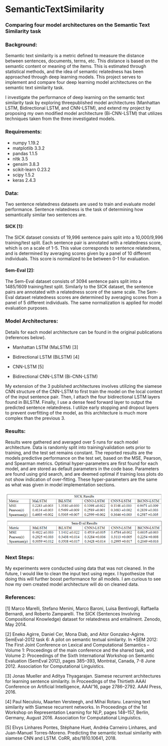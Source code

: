# SemanticTextSimilarity
### Comparing four model architectures on the Semantic Text Similarity task

### Background:
Semantic text similarity is a metric defined to measure the distance between sentences, documents, terms, etc. This distance is based on the semantic content or meaning of the items. This is estimated through statistical methods, and the idea of semantic relatedness has been approached through deep learning models. This project serves to implement and compare four deep learning model architectures on the semantic text similarity task.

I investigate the performance of deep learning on the semantic text similarity task by exploring threepublished model architectures (Manhattan LSTM, Bidirectional LSTM, and CNN-LSTM), and extend my project by proposing my own modified model architecture (Bi-CNN-LSTM) that utilizes techniques taken from the three investigated models.

### Requirements:
* numpy 1.19.2
* matplotlib 3.3.2
* pandas 1.1.5
* nltk 3.5
* gensim 3.8.3
* scikit-learn 0.23.2
* scipy 1.5.2
* keras 2.4.3

### Data:
Two sentence relatedness datasets are used to train and evaluate model performance. Sentence relatedness is the task of determining how semantically similar two sentences are. 

#### SICK [1]:
The SICK dataset consists of 19,996 sentence pairs split into a 10,000/9,996 training/test split. Each sentence pair is annotated with a relatedness score, which is on a scale of 1-5. This value corresponds to sentence relatedness, and is determined by averaging scores given by a panel of 10 different individuals. This score is normalized to be between 0-1 for evaluation.

#### Sem-Eval [2]:
The Sem-Eval dataset consists of 3094 sentence pairs split into a 1485/1609 training/test split. Similarly to the SICK dataset, the sentence pairs are annotated with a relatedness score of the same scale. The Sem-Eval dataset relatedness scores are determined by averaging scores from a panel of 5 different individuals. The same normalization is applied for model evaluation purposes.

### Model Architectures:
Details for each model architecture can be found in the original publications (references below).

* Manhattan LSTM (MaLSTM) [3]
* Bidirectional LSTM (BiLSTM) [4]
* CNN-LSTM [5]

* Bidirectional CNN-LSTM (Bi-CNN-LSTM)

My extension of the 3 published architectures involves utilizing the siamese CNN structure of the CNN-LSTM to first train the model on the local context of the input sentence pair. Then, I attach the four bidirectional LSTM layers found in BiLSTM. Finally, I use a dense feed forward layer to output the predicted sentence relatedness. I utilize early stopping and dropout layers to prevent overfitting of the model, as this architecture is much more complex than the previous 3.

### Results:
Results were gathered and averaged over 5 runs for each model architecture. Data is randomly split into  training/validation sets prior to training, and the test set remains constant. The reported results are the models predictive performance on the test set, based on the MSE, Pearson, and Spearman metrics. Optimal hyper-parameters are first found for each model, and are stored as default parameters in the code base. Parameters are found using grid search, and are deemed optimal if training loss plots do not show indication of over-fitting. These hyper-parameters are the same as what was given in model implementation sections.

![Results](/results.PNG)

### Next Steps:
My experiments were conducted using data that was not cleaned. In the future, I would like to clean the input text using regex. I hypothesize that doing this will further boost performance for all models. I am curious to see how my own created model architecture will do on cleaned data.

### References:
[1] Marco Marelli, Stefano Menini, Marco Baroni, Luisa Bentivogli, Raffaella Bernardi, and Roberto Zamparelli. The SICK (Sentences Involving Compositional Knowledge) dataset for relatedness and entailment. Zenodo, May 2014.

[2] Eneko Agirre, Daniel Cer, Mona Diab, and Aitor Gonzalez-Agirre. SemEval-2012 task 6: A pilot on semantic textual similarity. In *SEM 2012: The First Joint Conference on Lexical and Computational Semantics – Volume 1: Proceedings of the main conference and the shared task, and Volume 2: Proceedings of the Sixth International Workshop on Semantic Evaluation (SemEval 2012), pages 385–393, Montréal, Canada, 7-8 June 2012. Association for Computational Linguistics.

[3] Jonas Mueller and Aditya Thyagarajan. Siamese recurrent architectures for learning sentence similarity. In Proceedings of the Thirtieth AAAI Conference on Artificial Intelligence, AAAI’16, page 2786–2792. AAAI Press, 2016.

[4] Paul Neculoiu, Maarten Versteegh, and Mihai Rotaru. Learning text similarity with Siamese recurrent networks. In Proceedings of the 1st Workshop on Representation Learning for NLP, pages 148–157, Berlin, Germany, August 2016. Association for Computational Linguistics.

[5] Elvys Linhares Pontes, Stéphane Huet, Andréa Carneiro Linhares, and Juan-Manuel Torres-Moreno. Predicting the semantic textual similarity with siamese CNN and LSTM. CoRR, abs/1810.10641, 2018.
